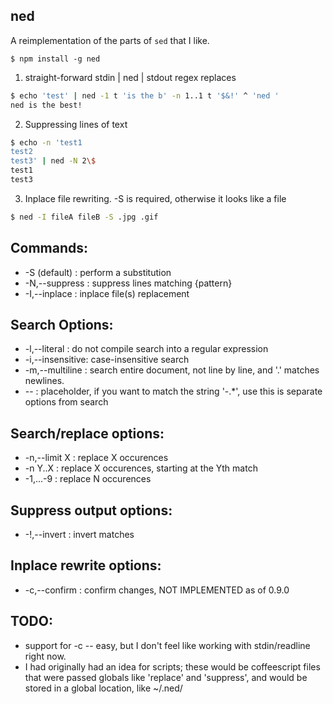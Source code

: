  ned
-----

A reimplementation of the parts of `sed` that I like.

`$ npm install -g ned`

1. straight-forward stdin | ned | stdout regex replaces

```sh
$ echo 'test' | ned -1 t 'is the b' -n 1..1 t '$&!' ^ 'ned '
ned is the best!
```

2. Suppressing lines of text

```sh
$ echo -n 'test1
test2
test3' | ned -N 2\$
test1
test3
```

3. Inplace file rewriting. -S is required, otherwise it looks like a file

```sh
$ ned -I fileA fileB -S .jpg .gif
```

## Commands:

*  -S (default)  : perform a substitution
*  -N,--suppress : suppress lines matching {pattern}
*  -I,--inplace  : inplace file(s) replacement

## Search Options:

*  -l,--literal    : do not compile search into a regular expression
*  -i,--insensitive: case-insensitive search
*  -m,--multiline  : search entire document, not line by line, and '.' matches newlines.
*  --              : placeholder, if you want to match the string '-.*', use this is separate options from search

## Search/replace options:

*  -n,--limit X    : replace X occurences
*  -n Y..X         : replace X occurences, starting at the Yth match
*  -1,...-9        : replace N occurences

## Suppress output options:

*  -!,--invert     : invert matches

## Inplace rewrite options:

*  -c,--confirm    : confirm changes, NOT IMPLEMENTED as of 0.9.0

## TODO:

* support for -c -- easy, but I don't feel like working with stdin/readline right now.
* I had originally had an idea for scripts; these would be coffeescript files that were passed globals like 'replace' and 'suppress', and would be stored in a global location, like ~/.ned/
